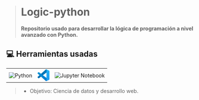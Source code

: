 > # Logic-python
> **Repositorio usado para desarrollar la lógica de programación a nivel avanzado con Python.** 

## 💻 **Herramientas usadas**

<table>
<tr>
<td><img align="center" alt="Python" width="32px" src="https://upload.wikimedia.org/wikipedia/commons/thumb/c/c3/Python-logo-notext.svg/1869px-Python-logo-notext.svg.png" ></td>
<td><img align="center" alt="VsCode" width="32px" src="https://raw.githubusercontent.com/github/explore/80688e429a7d4ef2fca1e82350fe8e3517d3494d/topics/visual-studio-code/visual-studio-code.png" ></td>
<td><img align="center" alt="Jupyter Notebook" width="32px" src="https://upload.wikimedia.org/wikipedia/commons/thumb/3/38/Jupyter_logo.svg/1200px-Jupyter_logo.svg.png" ></td>
</tr>
</table>

> - Objetivo: Ciencia de datos y desarrollo web.
